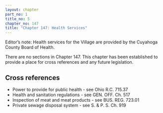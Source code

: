 ```yaml
---
layout: chapter
part_no: 1
title_no: 5
chapter_no: 147
title: "Chapter 147: Health Services"
---
```


Editor’s note: Health services for the Village are provided by the Cuyahoga
County Board of Health.

There are no sections in Chapter 147. This chapter has been established to
provide a place for cross references and any future legislation.

## Cross references

* Power to provide for public health - see Ohio R.C. 715.37
* Health and sanitation regulations - see GEN. OFF. Ch. 517
* Inspection of meat and meat products - see BUS. REG. 723.01
* Private sewage disposal system - see S. & P. S. Ch. 919
